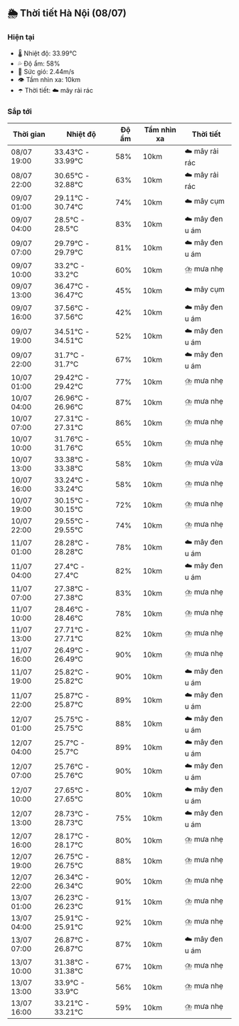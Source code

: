 ## 🌦️ Thời tiết Hà Nội (08/07)

### Hiện tại

- 🌡️ Nhiệt độ: 33.99℃
- 💦 Độ ẩm: 58%
- 💨 Sức gió: 2.44m/s
- 👁️ Tầm nhìn xa: 10km
- ☂️ Thời tiết: ☁️ mây rải rác

### Sắp tới

| Thời gian | Nhiệt độ | Độ ẩm | Tầm nhìn xa | Thời tiết |
| --- | --- | --- | --- | --- |
| 08/07 19:00 | 33.43℃ - 33.99℃ | 58% | 10km | ☁️ mây rải rác |
| 08/07 22:00 | 30.65℃ - 32.88℃ | 63% | 10km | ☁️ mây rải rác |
| 09/07 01:00 | 29.11℃ - 30.74℃ | 74% | 10km | ☁️ mây cụm |
| 09/07 04:00 | 28.5℃ - 28.5℃ | 83% | 10km | ☁️ mây đen u ám |
| 09/07 07:00 | 29.79℃ - 29.79℃ | 81% | 10km | ☁️ mây đen u ám |
| 09/07 10:00 | 33.2℃ - 33.2℃ | 60% | 10km | ⛈️ mưa nhẹ |
| 09/07 13:00 | 36.47℃ - 36.47℃ | 45% | 10km | ☁️ mây cụm |
| 09/07 16:00 | 37.56℃ - 37.56℃ | 42% | 10km | ☁️ mây đen u ám |
| 09/07 19:00 | 34.51℃ - 34.51℃ | 52% | 10km | ☁️ mây đen u ám |
| 09/07 22:00 | 31.7℃ - 31.7℃ | 67% | 10km | ☁️ mây đen u ám |
| 10/07 01:00 | 29.42℃ - 29.42℃ | 77% | 10km | ⛈️ mưa nhẹ |
| 10/07 04:00 | 26.96℃ - 26.96℃ | 87% | 10km | ⛈️ mưa nhẹ |
| 10/07 07:00 | 27.31℃ - 27.31℃ | 86% | 10km | ⛈️ mưa nhẹ |
| 10/07 10:00 | 31.76℃ - 31.76℃ | 65% | 10km | ⛈️ mưa nhẹ |
| 10/07 13:00 | 33.38℃ - 33.38℃ | 58% | 10km | ⛈️ mưa vừa |
| 10/07 16:00 | 33.24℃ - 33.24℃ | 58% | 10km | ⛈️ mưa nhẹ |
| 10/07 19:00 | 30.15℃ - 30.15℃ | 72% | 10km | ⛈️ mưa nhẹ |
| 10/07 22:00 | 29.55℃ - 29.55℃ | 74% | 10km | ⛈️ mưa nhẹ |
| 11/07 01:00 | 28.28℃ - 28.28℃ | 78% | 10km | ☁️ mây đen u ám |
| 11/07 04:00 | 27.4℃ - 27.4℃ | 82% | 10km | ☁️ mây đen u ám |
| 11/07 07:00 | 27.38℃ - 27.38℃ | 83% | 10km | ⛈️ mưa nhẹ |
| 11/07 10:00 | 28.46℃ - 28.46℃ | 78% | 10km | ⛈️ mưa nhẹ |
| 11/07 13:00 | 27.71℃ - 27.71℃ | 82% | 10km | ⛈️ mưa nhẹ |
| 11/07 16:00 | 26.49℃ - 26.49℃ | 90% | 10km | ⛈️ mưa nhẹ |
| 11/07 19:00 | 25.82℃ - 25.82℃ | 90% | 10km | ☁️ mây đen u ám |
| 11/07 22:00 | 25.87℃ - 25.87℃ | 89% | 10km | ☁️ mây đen u ám |
| 12/07 01:00 | 25.75℃ - 25.75℃ | 88% | 10km | ☁️ mây đen u ám |
| 12/07 04:00 | 25.7℃ - 25.7℃ | 89% | 10km | ☁️ mây đen u ám |
| 12/07 07:00 | 25.76℃ - 25.76℃ | 90% | 10km | ☁️ mây đen u ám |
| 12/07 10:00 | 27.65℃ - 27.65℃ | 80% | 10km | ☁️ mây đen u ám |
| 12/07 13:00 | 28.73℃ - 28.73℃ | 75% | 10km | ☁️ mây đen u ám |
| 12/07 16:00 | 28.17℃ - 28.17℃ | 80% | 10km | ⛈️ mưa nhẹ |
| 12/07 19:00 | 26.75℃ - 26.75℃ | 88% | 10km | ⛈️ mưa nhẹ |
| 12/07 22:00 | 26.34℃ - 26.34℃ | 90% | 10km | ⛈️ mưa nhẹ |
| 13/07 01:00 | 26.23℃ - 26.23℃ | 91% | 10km | ⛈️ mưa nhẹ |
| 13/07 04:00 | 25.91℃ - 25.91℃ | 92% | 10km | ⛈️ mưa nhẹ |
| 13/07 07:00 | 26.87℃ - 26.87℃ | 87% | 10km | ☁️ mây đen u ám |
| 13/07 10:00 | 31.38℃ - 31.38℃ | 67% | 10km | ⛈️ mưa nhẹ |
| 13/07 13:00 | 33.9℃ - 33.9℃ | 56% | 10km | ⛈️ mưa nhẹ |
| 13/07 16:00 | 33.21℃ - 33.21℃ | 59% | 10km | ⛈️ mưa nhẹ |
